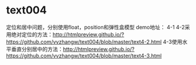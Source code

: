 # text004
定位和居中问题，分别使用float，position和弹性盒模型
demo地址：
4-1
4-2采用绝对定位的方法：http://htmlpreview.github.io/?https://github.com/vvzhangw/text004/blob/master/text4-2.html
4-3使用水平垂直分别居中的方法：http://htmlpreview.github.io/?https://github.com/vvzhangw/text004/blob/master/text4-3.html
